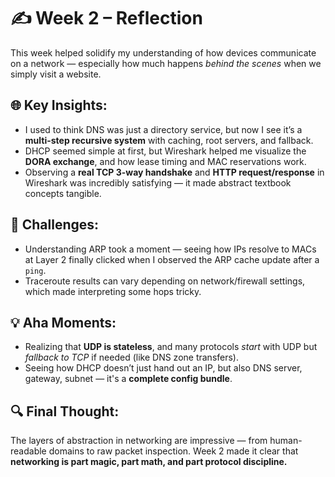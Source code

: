 # ✍️ Week 2 – Reflection

This week helped solidify my understanding of how devices communicate on a network — especially how much happens *behind the scenes* when we simply visit a website.

## 🌐 Key Insights:

- I used to think DNS was just a directory service, but now I see it’s a **multi-step recursive system** with caching, root servers, and fallback.
- DHCP seemed simple at first, but Wireshark helped me visualize the **DORA exchange**, and how lease timing and MAC reservations work.
- Observing a **real TCP 3-way handshake** and **HTTP request/response** in Wireshark was incredibly satisfying — it made abstract textbook concepts tangible.

## 🔧 Challenges:

- Understanding ARP took a moment — seeing how IPs resolve to MACs at Layer 2 finally clicked when I observed the ARP cache update after a `ping`.
- Traceroute results can vary depending on network/firewall settings, which made interpreting some hops tricky.

## 💡 Aha Moments:

- Realizing that **UDP is stateless**, and many protocols *start* with UDP but *fallback to TCP* if needed (like DNS zone transfers).
- Seeing how DHCP doesn’t just hand out an IP, but also DNS server, gateway, subnet — it's a **complete config bundle**.

## 🔍 Final Thought:

The layers of abstraction in networking are impressive — from human-readable domains to raw packet inspection. Week 2 made it clear that **networking is part magic, part math, and part protocol discipline.**

